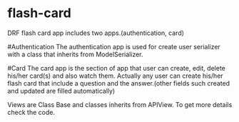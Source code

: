 # flash-card
DRF flash card app includes two apps.(authentication, card)

#Authentication
The authentication app is used for create user serializer with a class that inherits from ModelSerializer.

#Card
The card app is the section of app that user can create, edit, delete his/her card(s) and also watch them. Actually any user can create his/her flash card that include a question and the answer.(other fields such created and updated are filled automatically)

Views are Class Base and classes inherits from APIView.
To get more details check the code.
